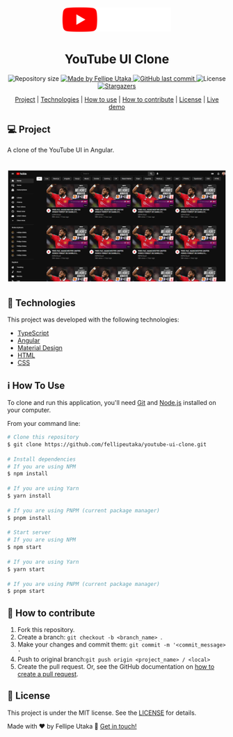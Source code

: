 <h1 align="center">
  <img
    alt="YouTube logo"
    src=".github/logo.svg"
    width="250px"
  />
</h1>

<h1 align="center">YouTube UI Clone</h4>
<p align="center">
  <img
    alt="Repository size"
    src="https://img.shields.io/github/repo-size/fellipeutaka/youtube-ui-clone"
  />
  <a href="https://www.linkedin.com/in/fellipeutaka/">
    <img
      alt="Made by Fellipe Utaka"
      src="https://img.shields.io/badge/made%20by-Fellipe%20Utaka-%2304D361"
    />
  </a>
  <a href="https://github.com/fellipeutaka/youtube-ui-clone/commits/main">
    <img
      alt="GitHub last commit"
      src="https://img.shields.io/github/last-commit/fellipeutaka/youtube-ui-clone"
    />
  </a>
  <img
    alt="License"
    src="https://img.shields.io/badge/license-MIT-brightgreen"
  />
  <a href="https://github.com/fellipeutaka/youtube-ui-clone/stargazers">
    <img
      alt="Stargazers"
      src="https://img.shields.io/github/stars/fellipeutaka/youtube-ui-clone?style=social"
    />
  </a>
</p>

<p align="center">
  <a href="#-project">Project</a> |
  <a href="#-technologies">Technologies</a> |
  <a href="#ℹ%EF%B8%8F-how-to-use">How to use</a> |
  <a href="#-how-to-contribute">How to contribute</a> |
  <a href="#-license">License</a> |
  <a href="https://fellipeutaka-youtube-ui-clone.vercel.app/">Live demo<a>
</p>

## 💻 Project

A clone of the YouTube UI in Angular.

<h1 align="center">
  <img alt="Preview" src=".github/preview.png" width="500px" />
</h1>

## 🚀 Technologies

This project was developed with the following technologies:

- [TypeScript][ts]
- [Angular][angular]
- [Material Design][material-design]
- [HTML][html]
- [CSS][css]

## ℹ️ How To Use

To clone and run this application, you'll need [Git][git] and [Node.js][node] installed on your computer.

From your command line:

```bash
# Clone this repository
$ git clone https://github.com/fellipeutaka/youtube-ui-clone.git

# Install dependencies
# If you are using NPM
$ npm install

# If you are using Yarn
$ yarn install

# If you are using PNPM (current package manager)
$ pnpm install

# Start server
# If you are using NPM
$ npm start

# If you are using Yarn
$ yarn start

# If you are using PNPM (current package manager)
$ pnpm start
```

## 🤔 How to contribute

1. Fork this repository.
2. Create a branch: `git checkout -b <branch_name> `.
3. Make your changes and commit them: `git commit -m '<commit_message> '`
4. Push to original branch:`git push origin <project_name> / <local>`
5. Create the pull request. Or, see the GitHub documentation on [how to create a pull request][pr].

## 📝 License

This project is under the MIT license. See the [LICENSE](https://github.com/fellipeutaka/youtube-ui-clone/blob/main/LICENSE.md) for details.

Made with ♥ by Fellipe Utaka 👋 [Get in touch!](https://www.linkedin.com/in/fellipeutaka/)

[pr]: https://help.github.com/en/github/collaborating-with-issues-and-pull-requests/creating-a-pull-request
[git]: https://git-scm.com
[node]: https://nodejs.org/
[ts]: https://www.typescriptlang.org/
[angular]: https://angular.io/
[material-design]: https://material.angular.io/
[css]: https://developer.mozilla.org/en-US/docs/Web/CSS
[html]: https://developer.mozilla.org/en-US/docs/Web/HTML
